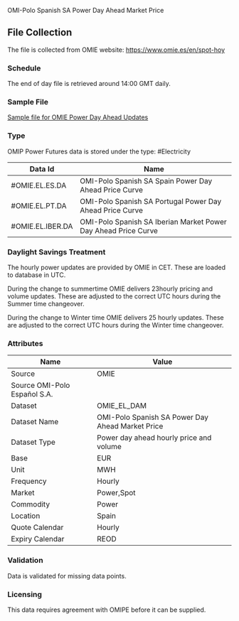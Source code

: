 OMI-Polo Spanish SA Power Day Ahead Market Price

## File Collection

The file is collected from OMIE website: https://www.omie.es/en/spot-hoy

### Schedule

The end of day file is retrieved around 14:00 GMT daily.

### Sample File

[Sample file for OMIE Power Day Ahead Updates](pathname:///file-samples/INT_PBC_EV_H_1_26_06_2021_26_06_2021.XLS) 

### Type

OMIP Power Futures data is stored under the type: #Electricity

|**Data Id**|**Name**|
|-|-|
|#OMIE.EL.ES.DA|OMI-Polo Spanish SA Spain Power Day Ahead Price Curve|
|#OMIE.EL.PT.DA|OMI-Polo Spanish SA Portugal Power Day Ahead Price Curve|
|#OMIE.EL.IBER.DA|OMI-Polo Spanish SA Iberian Market Power Day Ahead Price Curve|

### Daylight Savings Treatment

The hourly power updates are provided by OMIE in CET. These are loaded to database in UTC.

During the change to summertime OMIE delivers 23hourly pricing and volume updates. These are adjusted to the correct UTC hours during the Summer time changeover.

During the change to Winter time OMIE delivers 25 hourly updates. These are adjusted to the correct UTC hours during the Winter time changeover.

### Attributes
|Name|Value|
|-|-|
|Source|OMIE|
|Source OMI-Polo Español S.A.||
|Dataset|OMIE_EL_DAM|
|Dataset Name|OMI-Polo Spanish SA Power Day Ahead Market Price|
|Dataset Type|Power day ahead hourly price and volume|
|Base|EUR|
|Unit|MWH|
|Frequency|Hourly|
|Market|Power,Spot|
|Commodity|Power|
|Location|Spain|
|Quote Calendar|Hourly|
|Expiry Calendar|REOD|

### Validation

Data is validated for missing data points.

### Licensing

This data requires agreement with OMIPE before it can be supplied.
